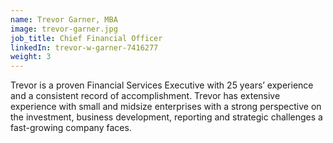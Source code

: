 ```yaml
---
name: Trevor Garner, MBA
image: trevor-garner.jpg
job_title: Chief Financial Officer
linkedIn: trevor-w-garner-7416277
weight: 3
---
```


Trevor is a proven Financial Services Executive with 25 years’ experience and a consistent record of accomplishment. Trevor has extensive experience with small and midsize enterprises with a strong perspective on the investment, business development, reporting and strategic challenges a fast-growing company faces.
